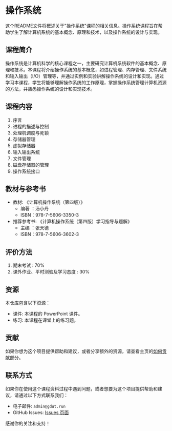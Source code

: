 # 操作系统

这个README文件将概述关于"操作系统"课程的相关信息。操作系统课程旨在帮助学生了解计算机系统的基本概念、原理和技术，以及操作系统的设计与实现。

## 课程简介

操作系统是计算机科学的核心课程之一，主要研究计算机系统软件的基本概念、原理和技术。本课程将介绍操作系统的基本概念，如进程管理、内存管理、文件系统和输入输出（I/O）管理等，并通过实例和实验讲解操作系统的设计和实现。通过学习本课程，学生将能够理解操作系统的工作原理，掌握操作系统管理计算机资源的方法，并熟悉操作系统的设计和实现技术。

## 课程内容

1. 序言
2. 进程的描述与控制 
3. 处理机调度与死锁
4. 存储器管理
5. 虚拟存储器
6. 输入输出系统
7. 文件管理
8. 磁盘存储器的管理
9. 操作系统接口

## 教材与参考书

- 教材: 《计算机操作系统（第四版）》
  - 编著 ：汤小丹 
  - ISBN：978-7-5606-3350-3
- 推荐参考书: 《计算机操作系统（第四版）学习指导与题解》
  - 主编 ：张天德
  - ISBN：978-7-5606-3602-3

## 评价方法

1. 期末考试 : 70%
2. 课外作业、平时测验及学习态度 : 30%

## 资源

本仓库包含以下资源：

- 课件: 本课程的 PowerPoint 课件。
- 练习: 本课程在课堂上的练习题。

## 贡献

如果你想为这个项目提供帮助和建议，或者分享额外的资源，请查看主页的[如何贡献](https://github.com/GDUTSIE/2023-Spring-CS-course-materials#%E5%A6%82%E4%BD%95%E8%B4%A1%E7%8C%AE)部分。

## 联系方式

如果你在使用这个课程资料过程中遇到问题，或者想要为这个项目提供帮助和建议，请通过以下方式联系我们：

- 电子邮件: `admin@gdut.run`
- GitHub Issues: [Issues 页面](https://github.com/GDUTSIE/2023-Spring-CS-course-materials/issues)

感谢你的关注和支持！
